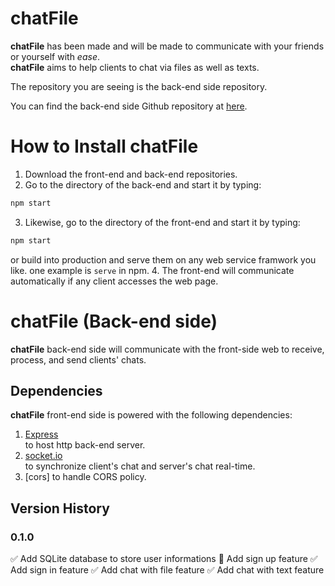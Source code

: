 # chatFile
**chatFile** has been made and will be made to communicate with your friends or yourself with *ease*.  
**chatFile** aims to help clients to chat via files as well as texts.  

The repository you are seeing is the back-end side repository.  

You can find the back-end side Github repository at [here](https://github.com/dlguswo333/chatFile_front).  

# How to Install chatFile
  1. Download the front-end and back-end repositories.
  2. Go to the directory of the back-end and start it by typing:
  ```bash
  npm start
  ```
  3. Likewise, go to the directory of the front-end and start it by typing:
  ```bash
  npm start
  ```
  or build into production and serve them on any web service framwork you like. one example is ``serve`` in npm. 
  4. The front-end will communicate automatically if any client accesses the web page.

# chatFile (Back-end side)
**chatFile** back-end side will communicate with the front-side web to receive, process, and send clients' chats.
## Dependencies
**chatFile** front-end side is powered with the following dependencies:
  1. [Express](https://expressjs.com/)  
    to host http back-end server.
  2. [socket.io](https://socket.io/)  
    to synchronize client's chat and server's chat real-time.
  3. [cors]
    to handle CORS policy.

## Version History
### 0.1.0
  ✅ Add SQLite database to store user informations
  🔲 Add sign up feature
  ✅ Add sign in feature
  ✅ Add chat with file feature
  ✅ Add chat with text feature

